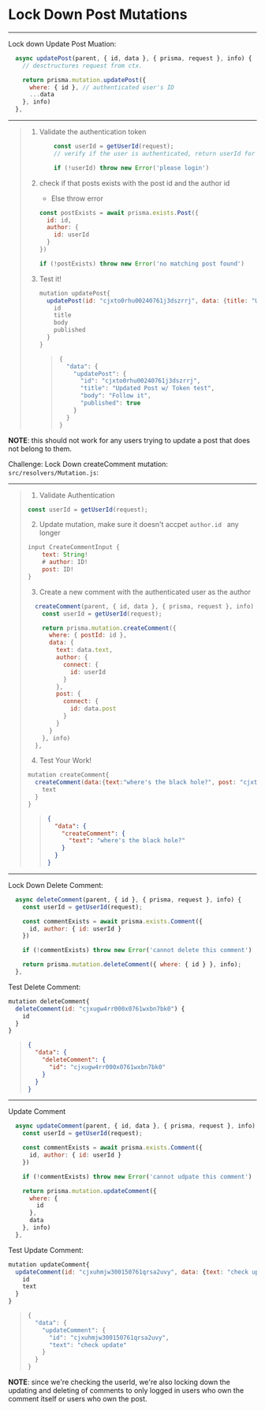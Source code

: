 # Lock Down Post Mutations

---------------------------------

Lock down Update Post Muation:

```js
  async updatePost(parent, { id, data }, { prisma, request }, info) {
    // desctructures request from ctx.

    return prisma.mutation.updatePost({
      where: { id }, // authenticated user's ID
      ...data
    }, info)
  },
```



---------------------------------

> 1. Validate the authentication token
>
>    
>
>    ```js
>        const userId = getUserId(request);
>        // verify if the user is authenticated, return userId for authenticated users.
>    
>        if (!userId) throw new Error('please login')
>    ```
>
>    
>
> 2. check if that posts exists with the post id and the author id
>
>    - Else throw error
>
>    ```js
>    const postExists = await prisma.exists.Post({
>      id: id,
>      author: {
>        id: userId
>      }
>    })
>    
>    if (!postExists) throw new Error('no matching post found')
>    ```
>
> 3. Test it!
>
>    ```js
>    mutation updatePost{
>      updatePost(id: "cjxto0rhu00240761j3dszrrj", data: {title: "Updated Post w/ Token test", published: true}) {
>        id
>        title
>        body
>        published
>      }
>    }
>    ```
>
>    > ```js
>    > {
>    >   "data": {
>    >     "updatePost": {
>    >       "id": "cjxto0rhu00240761j3dszrrj",
>    >       "title": "Updated Post w/ Token test",
>    >       "body": "Follow it",
>    >       "published": true
>    >     }
>    >   }
>    > }
>    > ```

**NOTE**: this should not work for any users trying to update a post that does not belong to them. 



Challenge: Lock Down createComment mutation: `src/resolvers/Mutation.js`:

---------------------------------

> 1. Validate Authentication
>
> ```js
> const userId = getUserId(request);
> ```
>
> 2. Update mutation, make sure it doesn't accpet `author.id ` any longer
>
> ```js
> input CreateCommentInput {
>     text: String!
>     # author: ID!
>     post: ID!
> }
> ```
>
> 3. Create a new comment with the authenticated user as the author
>
> ```js
>   createComment(parent, { id, data }, { prisma, request }, info) {
>     const userId = getUserId(request);
> 
>     return prisma.mutation.createComment({
>       where: { postId: id },
>       data: {
>         text: data.text,
>         author: {
>           connect: {
>             id: userId
>           }
>         },
>         post: {
>           connect: {
>             id: data.post
>           }
>         }
>       }
>     }, info)
>   },
> ```
>
> 4. Test Your Work!
>
> ```js
> mutation createComment{
>   createComment(data:{text:"where's the black hole?", post: "cjxtpad36000e0761i1h85uqj"}){
>     text
>   }
> }
> ```
>
>    > ```json
>    > {
>    >   "data": {
>    >     "createComment": {
>    >       "text": "where's the black hole?"
>    >     }
>    >   }
>    > }
>    > ```
>    >





---------------------------------

Lock Down Delete Comment:

```js
  async deleteComment(parent, { id }, { prisma, request }, info) {
    const userId = getUserId(request);

    const commentExists = await prisma.exists.Comment({
      id, author: { id: userId }
    })

    if (!commentExists) throw new Error('cannot delete this comment')

    return prisma.mutation.deleteComment({ where: { id } }, info);
  },
```



Test Delete Comment:

```js
mutation deleteComment{
  deleteComment(id: "cjxugw4rr000x0761wxbn7bk0") {
    id
  }
}
```

> ```json
> {
>   "data": {
>     "deleteComment": {
>       "id": "cjxugw4rr000x0761wxbn7bk0"
>     }
>   }
> }
> ```



---------------------------------

Update Comment

```js
  async updateComment(parent, { id, data }, { prisma, request }, info) {
    const userId = getUserId(request);

    const commentExists = await prisma.exists.Comment({
      id, author: { id: userId }
    })

    if (!commentExists) throw new Error('cannot udpate this comment')

    return prisma.mutation.updateComment({
      where: {
        id
      },
      data
    }, info)
  },
```

Test Update Comment:

```js
mutation updateComment{
  updateComment(id: "cjxuhmjw300150761qrsa2uvy", data: {text: "check update"}) {
    id
    text
  }
}
```

> ```js
> {
>   "data": {
>     "updateComment": {
>       "id": "cjxuhmjw300150761qrsa2uvy",
>       "text": "check update"
>     }
>   }
> }
> ```



**NOTE**: since we're checking the userId, we're also locking down the updating and deleting of comments to only logged in users who own the comment itself or users who own the post. 